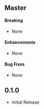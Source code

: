 ## Master

#### Breaking
- None

#### Enhancements
- None

#### Bug Fixes
- None

## 0.1.0
- Initial Release
